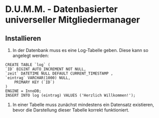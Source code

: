 # D.U.M.M. - Datenbasierter universeller Mitgliedermanager
## Installieren
1. In der Datenbank muss es eine Log-Tabelle geben. Diese kann so angelegt werden:
```
CREATE TABLE `log` ( 
`ID` BIGINT AUTO_INCREMENT NOT NULL,
`zeit` DATETIME NULL DEFAULT CURRENT_TIMESTAMP ,
`eintrag` VARCHAR(1000) NULL,
    PRIMARY KEY (`ID`)
)
ENGINE = InnoDB;
INSERT INTO log (eintrag) VALUES ('Herzlich Willkommen!');
```
  
  1. In einer Tabelle muss zunächst mindestens ein Datensatz existieren, bevor die Darstellung dieser Tabelle korrekt funktioniert.